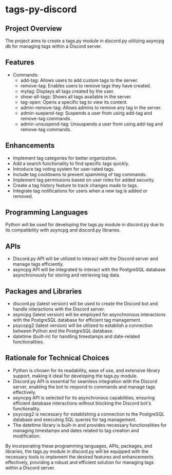# tags-py-discord

## Project Overview
The project aims to create a tags.py module in discord.py utilizing asyncpg db for managing tags within a Discord server.

## Features
- Commands:
  - add-tag: Allows users to add custom tags to the server.
  - remove-tag: Enables users to remove tags they have created.
  - mytag: Displays all tags created by the user.
  - show-all-tags: Shows all tags available in the server.
  - tag-open: Opens a specific tag to view its content.
  - admin-remove-tag: Allows admins to remove any tag in the server.
  - admin-suspend-tag: Suspends a user from using add-tag and remove-tag commands.
  - admin-unsuspend-tag: Unsuspends a user from using add-tag and remove-tag commands.

## Enhancements
- Implement tag categories for better organization.
- Add a search functionality to find specific tags quickly.
- Introduce tag voting system for user-rated tags.
- Include tag cooldowns to prevent spamming of tag commands.
- Implement tag permissions based on user roles for added security.
- Create a tag history feature to track changes made to tags.
- Integrate tag notifications for users when a new tag is added or removed.

## Programming Languages
Python will be used for developing the tags.py module in discord.py due to its compatibility with asyncpg and discord.py libraries.

## APIs
- Discord.py API will be utilized to interact with the Discord server and manage tags efficiently.
- asyncpg API will be integrated to interact with the PostgreSQL database asynchronously for storing and retrieving tag data.

## Packages and Libraries
- discord.py (latest version) will be used to create the Discord bot and handle interactions with the Discord server.
- asyncpg (latest version) will be employed for asynchronous interactions with the PostgreSQL database for efficient tag management.
- psycopg2 (latest version) will be utilized to establish a connection between Python and the PostgreSQL database.
- datetime (built-in) for handling timestamps and date-related functionalities.

## Rationale for Technical Choices
- Python is chosen for its readability, ease of use, and extensive library support, making it ideal for developing the tags.py module.
- Discord.py API is essential for seamless integration with the Discord server, enabling the bot to respond to commands and manage tags effectively.
- asyncpg API is selected for its asynchronous capabilities, ensuring efficient database interactions without blocking the Discord bot's functionality.
- psycopg2 is necessary for establishing a connection to the PostgreSQL database and executing SQL queries for tag management.
- The datetime library is built-in and provides necessary functionalities for managing timestamps and dates related to tag creation and modification.

By incorporating these programming languages, APIs, packages, and libraries, the tags.py module in discord.py will be equipped with the necessary tools to implement the desired features and enhancements effectively, providing a robust and efficient solution for managing tags within a Discord server.
